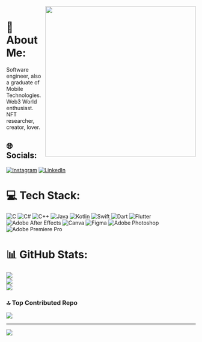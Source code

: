 
<img align="right" width="400" src=https://i.pinimg.com/originals/b9/e4/96/b9e4960c1476c78043d499d975f86cdb.gif />

# 💫 About Me:
Software engineer, also a graduate of Mobile Technologies.<br>Web3 World enthusiast.<br>NFT researcher, creator, lover.


## 🌐 Socials:
[![Instagram](https://img.shields.io/badge/Instagram-%23E4405F.svg?logo=Instagram&logoColor=white)](https://instagram.com/ozelciyasin) [![LinkedIn](https://img.shields.io/badge/LinkedIn-%230077B5.svg?logo=linkedin&logoColor=white)](https://linkedin.com/in/ozelciyasin) 

# 💻 Tech Stack:
![C](https://img.shields.io/badge/c-%2300599C.svg?style=plastic&logo=c&logoColor=white) ![C#](https://img.shields.io/badge/c%23-%23239120.svg?style=plastic&logo=c-sharp&logoColor=white) ![C++](https://img.shields.io/badge/c++-%2300599C.svg?style=plastic&logo=c%2B%2B&logoColor=white) ![Java](https://img.shields.io/badge/java-%23ED8B00.svg?style=plastic&logo=java&logoColor=white) ![Kotlin](https://img.shields.io/badge/kotlin-%230095D5.svg?style=plastic&logo=kotlin&logoColor=white) ![Swift](https://img.shields.io/badge/swift-F54A2A?style=plastic&logo=swift&logoColor=white) ![Dart](https://img.shields.io/badge/dart-%230175C2.svg?style=plastic&logo=dart&logoColor=white) ![Flutter](https://img.shields.io/badge/Flutter-%2302569B.svg?style=plastic&logo=Flutter&logoColor=white) ![Adobe After Effects](https://img.shields.io/badge/Adobe%20After%20Effects-9999FF.svg?style=plastic&logo=Adobe%20After%20Effects&logoColor=white) ![Canva](https://img.shields.io/badge/Canva-%2300C4CC.svg?style=plastic&logo=Canva&logoColor=white) 	![Figma](https://img.shields.io/badge/figma-%23F24E1E.svg?style=plastic&logo=figma&logoColor=white) ![Adobe Photoshop](https://img.shields.io/badge/adobephotoshop-%2331A8FF.svg?style=plastic&logo=adobephotoshop&logoColor=white) ![Adobe Premiere Pro](https://img.shields.io/badge/Adobe%20Premiere%20Pro-9999FF.svg?style=plastic&logo=Adobe%20Premiere%20Pro&logoColor=white)
# 📊 GitHub Stats:
![](https://github-readme-stats.vercel.app/api?username=yasinozelci&theme=vue&hide_border=false&include_all_commits=false&count_private=false)<br/>
![](https://github-readme-streak-stats.herokuapp.com/?user=yasinozelci&theme=vue&hide_border=false)<br/>
![](https://github-readme-stats.vercel.app/api/top-langs/?username=yasinozelci&theme=vue&hide_border=false&include_all_commits=false&count_private=false&layout=compact)

### 🔝 Top Contributed Repo
![](https://github-contributor-stats.vercel.app/api?username=yasinozelci&limit=5&theme=dark_dimmed&combine_all_yearly_contributions=true)


---
[![](https://visitcount.itsvg.in/api?id=yasinozelci&icon=0&color=8)](https://visitcount.itsvg.in)

<!-- Proudly created with GPRM ( https://gprm.itsvg.in ) -->

